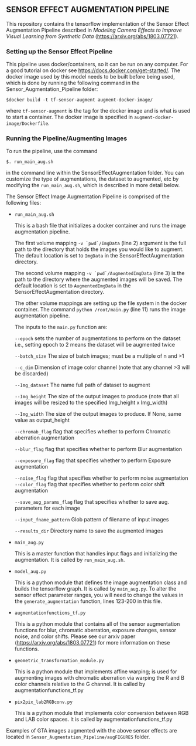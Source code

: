 ##
## SENSOR EFFECT AUGMENTATION PIPELINE 

This repository contains the tensorflow implementation of the Sensor Effect Augmentation Pipeline described in *Modeling Camera Effects to Improve Visual Learning from Synthetic Data* (https://arxiv.org/abs/1803.07721).

### Setting up the Sensor Effect Pipeline
This pipeline uses docker/containers, so it can be run on any computer. 
For a good tutorial on docker see https://docs.docker.com/get-started/.
The docker image used by this model needs to be built before being used, which is done by running the following 
command in the Sensor_Augmentation_Pipeline folder:

```$docker build -t tf-sensor-augment augment-docker-image/```

where ```tf-sensor-augment``` is the tag for the docker image and is what is used to start a container.
The docker image is specified in ```augment-docker-image/Dockerfile```.


### Running the Pipeline/Augmenting Images

To run the pipeline, use the command

```$. run_main_aug.sh```

in the command line within the SensorEffectAugmentation folder.
You can customize the type of augmentations, the dataset to augmented, etc by modifying the ```run_main_aug.sh```, which is described in more detail below.

The Sensor Effect Image Augmentation Pipeline is comprised of the following files:

* ```run_main_aug.sh```

   This is a bash file that initializes a docker container and runs the image augmentation pipeline.

   The first volume mapping ```-v `pwd`/ImgData``` (line 2)
   argument is the full path to the directory that holds the images you would like to augment. The default location is set to ```ImgData``` in the SensorEffectAugmentation directory.

   The second volume mapping ```-v `pwd`/AugmentedImgData``` (line 3) is the path to the directory where the augmented images will be saved. The default location is set to ```AugmentedImgData``` in the SensorEffectAugmentation directory.

   The other volume mappings are setting up the file system in the docker container. 
   The command ```python /root/main.py``` (line 11) runs the image augmentation pipeline. 

   The inputs to the ```main.py``` function are:

   ```--epoch``` sets the number of augmentations to perform on the dataset i.e., setting epoch to 2 means the dataset will be augmented twice

   ```--batch_size``` The size of batch images; must be a multiple of n and >1

   ```--c_dim``` Dimension of image color channel (note that any channel >3 will be discarded)

   ```--Img_dataset``` The name full path of dataset to augment
 
   ```--Img_height``` The size of the output images to produce (note that all images will be resized to the specified Img_height x Img_width)

   ```--Img_width``` The size of the output images to produce. If None, same value as output_height 

   ```--chromab_flag``` flag that specifies whether to perform Chromatic aberration augmentation

   ```--blur_flag``` flag that specifies whether to perform Blur augmentation

   ```--exposure_flag``` flag that specifies whether to perform Exposure augmentation

   ```--noise_flag``` flag that specifies whether to perform noise augmentation
   ```--color_flag``` flag that specifies whether to perform color shift augmentation

   ```--save_aug_params_flag``` flag that specifies whether to save aug. parameters for each image

   ```--input_fname_pattern``` Glob pattern of filename of input images 

   ```--results_dir``` Directory name to save the augmented images

* ```main_aug.py```

	This is a master function that handles input flags and initializing the augmentation. It is called by ```run_main_aug.sh```.

* ```model_aug.py```

	This is a python module that defines the image augmentation class and builds the tensorflow graph. It is called by ```main_aug.py```. To alter the sensor effect parameter ranges, you will need to change the values in the ```generate_augmentation``` function, lines 123-200 in this file.

* ```augmentationfunctions_tf.py```

	This is a python module that contains all of the sensor augmentation functions for blur, chromatic aberration, exposure changes, sensor noise, and color shifts.
	Please see our arxiv paper (https://arxiv.org/abs/1803.07721) for more information on these functions.

* ```geometric_transformation_module.py```

	This is a python module that implements affine warping; is used for augmenting images with chromatic aberration via warping the R and B color channels relative to the G channel.
	It is called by augmentationfunctions_tf.py

* ```pix2pix_lab2RGBconv.py```

	This is a python module that implements color conversion between RGB and LAB color spaces. It is called by augmentationfunctions_tf.py

Examples of GTA images augmented with the above sensor effects are located in ```Sensor_Augmentation_Pipeline/augFIGURES``` folder.




